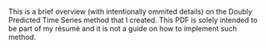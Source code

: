 This is a brief overview (with intentionally ommited details) on the Doubly Predicted Time Series method that I created. This PDF is solely intended to be part of my résumé and it is not a guide on how to implement such method.
